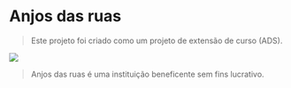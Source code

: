 # Anjos das ruas

>Este projeto foi criado como um projeto de extensão de curso (ADS).

![](../anjos_das_ruas/img/logo/logo%204.png)


>Anjos das ruas é uma instituição beneficente sem fins lucrativo.